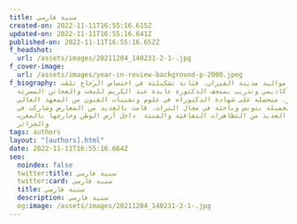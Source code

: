 ```yaml
---
title: سنية فارسي
created-on: 2022-11-11T16:55:16.615Z
updated-on: 2022-11-11T16:55:16.641Z
published-on: 2022-11-11T16:55:16.652Z
f_headshot:
  url: /assets/images/20211204_140231-2-1-.jpg
f_cover-image:
  url: /assets/images/year-in-review-background-p-2000.jpeg
f_biography: من مواليد مدينة القيران، فنَانة تشكيليَة في اختصاص الزَجاج تلقَت
  تكوين أكاديمي وتدريب بمتحف الدكتورة عايدة عبد الكريم للنحت والعجائن المصريَة
  بمصر. متحصله على شهادة الدكتوراه في علوم وتقنيات الفنون من المعهد العالي
  للفنون الجميلة بتونس وباحثة في مجال التراث. قامت بالعديد من المعارض وشاركت في
  العديد من التظاهرات الثقافيَة والفنيَة  داخل أرض الوطن وخارجها بالمغرب
  والجزائر
tags: authors
layout: "[authors].html"
date: 2022-11-11T16:55:16.664Z
seo:
  noindex: false
  twitter:title: سنية فارسي
  twitter:card: سنية فارسي
  title: سنية فارسي
  description: سنية فارسي
  og:image: /assets/images/20211204_140231-2-1-.jpg
---
```

